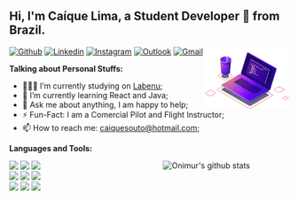 ## Hi, I'm Caíque Lima, a Student Developer 🚀 from Brazil.
[![Github](https://img.shields.io/badge/-Github-000?style=flat&logo=Github&logoColor=white)](https://github.com/CaiqueSLima)
[![Linkedin](https://img.shields.io/badge/-LinkedIn-blue?style=flat&logo=Linkedin&logoColor=white)](https://www.linkedin.com/in/ca%C3%ADque-lima-223802a0/)
[![Instagram](https://img.shields.io/badge/-Instagram-c13584?style=flat&labelColor=c13584&logo=instagram&logoColor=white)](https://www.instagram.com/caiquesouto/)
[![Outlook](https://img.shields.io/badge/-Outlook-0078D4?style=flat&logo=Microsoft-Outlook&logoColor=white)](mailto:caiquesouto@hotmail.com)
[![Gmail](https://img.shields.io/badge/-Gmail-c14438?style=flat&logo=Gmail&logoColor=white)](mailto:caiquesouto94@gmail.com)
<img width="30%" align="right" alt="Github" src="https://raw.githubusercontent.com/CaiqueSLima/CaiqueSLima/master/computer-illustration.png" />

**Talking about Personal Stuffs:**

- 👨🏽‍💻 I’m currently studying on [Labenu](https://www.labenu.com.br/);
- 🌱 I’m currently learning React and Java; 
- 💬 Ask me about anything, I am happy to help;
- ⚡️ Fun-Fact: I am a Comercial Pilot and Flight Instructor;
- 📫 How to reach me: caiquesouto@hotmail.com;

**Languages and Tools:** 

<p>
  <img width="45%" align="right" alt="Onimur's github stats" src="https://github-readme-stats.vercel.app/api?username=CaiqueSLima&show_icons=true&hide_border=true" />

  <code><img width="10%" src="https://www.vectorlogo.zone/logos/javascript/javascript-ar21.svg"></code>
  <code><img width="10%" src="https://www.vectorlogo.zone/logos/w3_html5/w3_html5-ar21.svg"></code>
  <code><img width="10%" src="https://www.vectorlogo.zone/logos/netlifyapp_watercss/netlifyapp_watercss-ar21.svg"></code>
  <br />
  <code><img width="10%" src="https://www.vectorlogo.zone/logos/git-scm/git-scm-ar21.svg"></code>
  <code><img width="10%" src="https://www.vectorlogo.zone/logos/nodejs/nodejs-ar21.svg"></code>
  <code><img width="10%" src="https://www.vectorlogo.zone/logos/json/json-ar21.svg"></code>
  <br />
  <code><img width="10%" src="https://www.vectorlogo.zone/logos/java/java-ar21.svg"></code>
  <code><img width="10%" src="https://www.vectorlogo.zone/logos/kotlinlang/kotlinlang-ar21.svg"></code>
  <code><img width="10%" src="https://www.vectorlogo.zone/logos/typescriptlang/typescriptlang-ar21.svg"></code>
</p>
